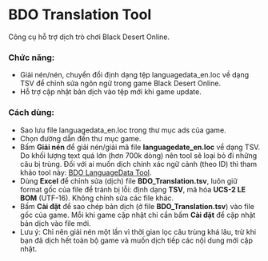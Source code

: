 # BDO Translation Tool
Công cụ hỗ trợ dịch trò chơi Black Desert Online.

### Chức năng: 

* Giải nén/nén, chuyển đổi định dạng tệp languagedata_en.loc về dạng TSV để chỉnh sửa ngôn ngữ trong game Black Desert Online.
* Hỗ trợ cập nhật bản dịch vào tệp mới khi game update.

### Cách dùng:

* Sao lưu file languagedata_en.loc trong thư mục ads của game.
* Chọn đường dẫn đến thư mục game.
* Bấm **Giải nén** để giải nén/giải mã file **languagedate_en.loc** về dạng TSV. Do khối lượng text quá lớn (hơn 700k dòng) nên tool sẽ loại bỏ đi những câu bị trùng. Đối với ai muốn dịch chính xác ngữ cảnh (theo ID) thì tham khảo tool này: [BDO LanguageData Tool](https://github.com/lehieugch68/BDO-LanguageData-Tool).
* Dùng **Excel** để chỉnh sửa (dịch) file **BDO_Translation.tsv**, luôn giữ format gốc của file để tránh bị lỗi: định dạng **TSV**, mã hóa **UCS-2 LE BOM** (UTF-16). Không chỉnh sửa các file khác.
* Bấm **Cài đặt** để sao chép bản dịch (ở file **BDO_Translation.tsv**) vào file gốc của game. Mỗi khi game cập nhật chỉ cần bấm **Cài đặt** để cập nhật bản dịch vào file mới.
* Lưu ý: Chỉ nên giải nén một lần vì thời gian lọc câu trùng khá lâu, trừ khi bạn đã dịch hết toàn bộ game và muốn dịch tiếp các nội dung mới cập nhật.
